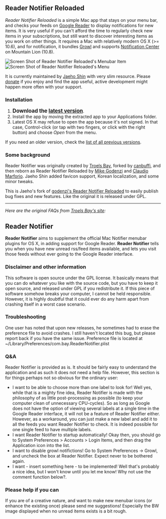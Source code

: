 ## Reader Notifier Reloaded

*Reader Notifier Reloaded* is a simple Mac app that stays on your menu bar, and checks your feeds on [Google Reader](http://www.google.com/reader/) to display notifications for new items.
It is very useful if you can't afford the time to regularly check new items in your subscriptions, but still want to discover interesting items as you work on other things.
It requires a Mac with relatively modern OS X (>= 10.6), and for notification, it bundles [Growl](http://growl.info) and supports [Notification Center](http://www.apple.com/osx/whats-new/#notification-center) on Mountain Lion (10.8).

<img src="https://raw.github.com/netj/readernotifier/master/README.files/readernotifier-screenshot.png"  alt="Screen Shot of Reader Notifier Reloaded's Menubar Item">

<img src="https://raw.github.com/netj/readernotifier/master/README.files/readernotifier-screenshot2.png" alt="Screen Shot of Reader Notifier Reloaded's Menu">

It is currently maintained by [Jaeho Shin](http://github.com/netj) with very slim resource.
Please [donate](https://www.paypal.com/cgi-bin/webscr?cmd=_donations&business=Jaeho%2eShin%40Gmail%2ecom&lc=US&item_name=Reader%20Notifier%20Reloaded%20development%20support&currency_code=USD&bn=PP%2dDonationsBF%3abtn_donate_LG%2egif%3aNonHosted) if you enjoy and find the app useful, active development might happen more often with your support.

### Installation

1. <big>**Download the [latest version](http://j.mp/ReaderNotifierDownload)**</big>.
2. Install the app by moving the extracted app to your Applications folder.
3. Latest OS X may refuse to open the app because it's not signed.  In that case, Control-click (or tap with two fingers, or click with the right button) and choose *Open* from the menu.

If you need an older version, check the [list of all previous versions](http://j.mp/ReaderNotifierAllVersions).

### Some background

Reader Notifier was originally created by [Troels Bay](http://troelsbay.eu/), forked by [canbuffi](http://github.com/canbuffi), and then reborn as Reader Notifier Reloaded by [Mike Godenzi](https://github.com/godenzim) and [Claudio Marforio](www.cloudgoessocial.net).  Jaeho Shin added favicon support, Korean localization, and some minor tweaks.

This is Jaeho's fork of [godenzi's Reader Notifier Reloaded](https://github.com/godenzim/readernotifier) to easily publish bug fixes and new features.  Like the original it is released under GPL.

----

*Here are the original FAQs from [Troels Bay's site](http://troelsbay.eu/software/reader):*

## Reader Notifier

**Reader Notifier** aims to supplement the official Mac Notifier menubar plugins for OS X, in adding support for Google Reader. **Reader Notifier** tells you when you have new unread rss/feed items available, and lets you visit those feeds without ever going to the Google Reader interface.

### Disclaimer and other information

This software is open source under the GPL license. It basically means that you can do whatever you like with the source code, but you have to keep it open source, and released under GPL if you redistribute it.
If this piece of software somehow breaks your computer, I cannot be held responsible. However, it is highly doubtful that it could ever do any harm apart from crashing itself in a worst case scenario. 

### Troubleshooting

One user has noted that upon new releases, he sometimes had to erase the preference file to avoid crashes. I still haven't located this bug, but please report back if you have the same issue. Preference file is located at ~/Library/Preferences/com.bay.ReaderNotifier.plist

### Q&A

Reader Notifier is provided as is. It should be fairly easy to understand the application and as such it does not need a help file. However, this section is for things perhaps not so obvious for the ordinary user:

* I want to be able to choose more than one label to look for! Well yes, while that is a mighty fine idea, Reader Notifier is made with the philosophy of as little post-processing as possible (to keep your computer clean of unnecessary CPU-cycles). So as long as Google does not have the option of viewing several labels at a single time in the Google Reader interface, it will not be a feature of Reader Notifier either. However, as a workaround, you can just make a new label and add it to all the feeds you want Reader Notifier to check. It is indeed possible for one single feed to have multiple labels.
* I want Reader Notifier to startup automatically! Okay then, you should go to System Preferences > Accounts > Login Items, and then drag the Application icon into the list.
* I want to disable growl notifictions! Go to System Preferences -> Growl, and uncheck the box at Reader Notifier. Expect never to be bothered again.
* I want - insert something here - to be implemented! Well that's probably a nice idea, but I won't know until you let me know! Why not use the comment function below?.

### Please help if you can

If you are of a creative nature, and want to make new menubar icons (or enhance the existing once) please send me suggestions! Especially the BW image displayed when no unread items exists is a bit rough. 
